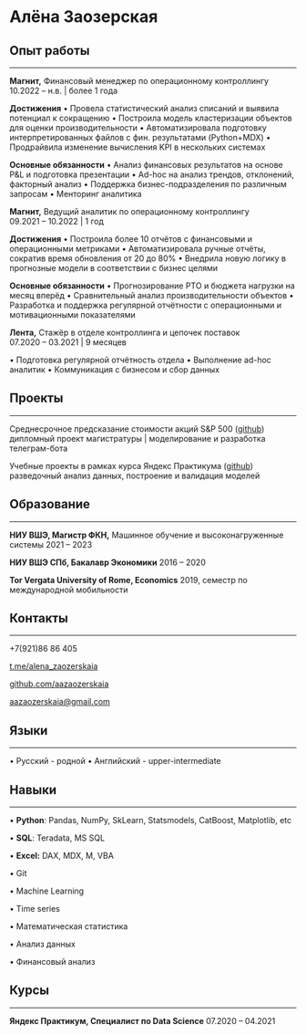 # Алёна Заозерская

## Опыт работы

---

**Магнит,** Финансовый менеджер по операционному контроллингу 
10.2022 – н.в. | более 1 года

**Достижения**
• Провела статистический анализ списаний и выявила потенциал к сокращению
• Построила модель кластеризации объектов для оценки производительности
• Автоматизировала подготовку интерпретированных файлов с фин. результатами (Python+MDX)
• Продрайвила изменение вычисления KPI в нескольких системах

**Основные обязанности**
• Анализ финансовых результатов на основе P&L и подготовка презентации
• Ad-hoc на анализ трендов, отклонений, факторный анализ
• Поддержка бизнес-подразделения по различным запросам
• Менторинг аналитика

**Магнит,** Ведущий аналитик по операционному контроллингу                        
09.2021 – 10.2022 | 1 год

**Достижения**
• Построила более 10 отчётов с финансовыми и операционными метриками
• Автоматизировала ручные отчёты, сократив время обновления от 20 до 80%
• Внедрила новую логику в прогнозные модели в соответствии с бизнес целями

**Основные обязанности**
• Прогнозирование РТО и бюджета нагрузки на месяц вперёд 
• Сравнительный анализ производительности объектов
• Разработка и поддержка регулярной отчётности с операционными и мотивационными показателями

**Лента,** Стажёр в отделе контроллинга и цепочек поставок                              
07.2020 – 03.2021 | 9 месяцев

• Подготовка регулярной отчётность отдела
• Выполнение ad-hoc аналитик
• Коммуникация с бизнесом и сбор данных

## Проекты

---

Среднесрочное предсказание стоимости акций S&P 500 ([github](https://github.com/aazaozerskaia/Stock_Price_Prediction))
дипломный проект магистратуры | моделирование и разработка телеграм-бота

Учебные проекты в рамках курса Яндекс Практикума ([github](https://github.com/aazaozerskaia/YaPraktikum))
разведочный анализ данных, построение и валидация моделей

## Образование

---

**НИУ ВШЭ, Магистр ФКН,** Машинное обучение и высоконагруженные системы
2021 – 2023

**НИУ ВШЭ СПб, Бакалавр Экономики**
2016 – 2020

**Tor Vergata University of Rome, Economics**
2019, семестр по международной мобильности

## Контакты

---

+7(921)86 86 405

[t.me/alena_zaozerskaia](https://t.me/alena_zaozerskaia)

[github.com/aazaozerskaia](https://github.com/aazaozerskaia)

aazaozerskaia@gmail.com

## Языки

---

•   Русский - родной
•   Английский - upper-intermediate

## Навыки

---

• **Python**: Pandas, NumPy, SkLearn,  Statsmodels, CatBoost, Matplotlib, etc 

• **SQL**: Teradata, MS SQL

• **Excel:** DAX, MDX, M, VBA

• Git 

• Machine Learning 

• Time series

• Математическая статистика 

• Анализ данных

• Финансовый анализ

## Курсы

---

**Яндекс Практикум, Специалист по Data Science**
07.2020 – 04.2021
